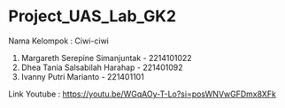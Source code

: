# Project_UAS_Lab_GK2

Nama Kelompok : Ciwi-ciwi
1. Margareth Serepine Simanjuntak - 2214101022
2. Dhea Tania Salsabilah Harahap - 221401092
3. Ivanny Putri Marianto - 221401101

Link Youtube : https://youtu.be/WGqAOy-T-Lo?si=posWNVwGFDmx8XFk
